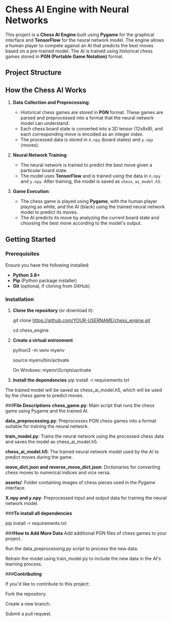 # **Chess AI Engine with Neural Networks**

This project is a **Chess AI Engine** built using **Pygame** for the graphical interface and **TensorFlow** for the neural network model. The engine allows a human player to compete against an AI that predicts the best moves based on a pre-trained model. The AI is trained using historical chess games stored in **PGN (Portable Game Notation)** format.

## **Project Structure**


## **How the Chess AI Works**

1. **Data Collection and Preprocessing**:
   - Historical chess games are stored in **PGN** format. These games are parsed and preprocessed into a format that the neural network model can understand.
   - Each chess board state is converted into a 3D tensor (12x8x8), and each corresponding move is encoded as an integer index.
   - The processed data is stored in `X.npy` (board states) and `y.npy` (moves).

2. **Neural Network Training**:
   - The neural network is trained to predict the best move given a particular board state.
   - The model uses **TensorFlow** and is trained using the data in `X.npy` and `y.npy`. After training, the model is saved as `chess_ai_model.h5`.

3. **Game Execution**:
   - The chess game is played using **Pygame**, with the human player playing as white, and the AI (black) using the trained neural network model to predict its moves.
   - The AI predicts its move by analyzing the current board state and choosing the best move according to the model's output.

## **Getting Started**

### **Prerequisites**

Ensure you have the following installed:
- **Python 3.8+**
- **Pip** (Python package installer)
- **Git** (optional, if cloning from GitHub)

### **Installation**

1. **Clone the repository** (or download it):


   git clone https://github.com/YOUR-USERNAME/chess_engine.git
   
   cd chess_engine

3. **Create a virtual enironment**

   python3 -m venv myenv
   
   source myenv/bin/activate
   
   On Windows: myenv\Scripts\activate

5. **Install the dependencies**
   pip install -r requirements.txt

The trained model will be saved as chess_ai_model.h5, which will be used by the chess game to predict moves.

###**File Descriptions**
**chess_game.py**: Main script that runs the chess game using Pygame and the trained AI.

**data_preprocessing.py**: Preprocesses PGN chess games into a format suitable for training the neural network.

**train_model.py**: Trains the neural network using the processed chess data and saves the model as chess_ai_model.h5.

**chess_ai_model.h5**: The trained neural network model used by the AI to predict moves during the game.

**move_dict.json and reverse_move_dict.json**: Dictionaries for converting chess moves to numerical indices and vice versa.

**assets/**: Folder containing images of chess pieces used in the Pygame interface.

**X.npy and y.npy**: Preprocessed input and output data for training the neural network model.


###**To install all dependencies**

pip install -r requirements.txt

###**How to Add More Data**
Add additional PGN files of chess games to your project.

Run the data_preprocessing.py script to process the new data.

Retrain the model using train_model.py to include the new data in the AI's learning process.

###**Contributing**

If you'd like to contribute to this project:

Fork the repository.

Create a new branch.

Submit a pull request.
   



